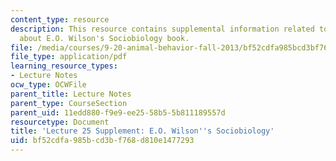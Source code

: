 ```yaml
---
content_type: resource
description: This resource contains supplemental information related to lecture 25
  about E.O. Wilson's Sociobiology book.
file: /media/courses/9-20-animal-behavior-fall-2013/bf52cdfa985bcd3bf768d810e1477293_MIT9_20F13_Lec25_Wilson_notes.pdf
file_type: application/pdf
learning_resource_types:
- Lecture Notes
ocw_type: OCWFile
parent_title: Lecture Notes
parent_type: CourseSection
parent_uid: 11edd880-f9e9-ee25-58b5-5b811189557d
resourcetype: Document
title: 'Lecture 25 Supplement: E.O. Wilson''s Sociobiology'
uid: bf52cdfa-985b-cd3b-f768-d810e1477293
---
```

